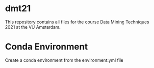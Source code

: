 # dmt21

This repository contains all files for the course Data Mining Techniques 2021 at the VU Amsterdam. 

# Conda Environment 
Create a conda environment from the environment.yml file 
